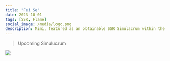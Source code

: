 ```yaml
---
title: "Fei Se"
date: 2023-10-01
tags: [SSR, Flame]
social_image: /media/logo.png
description: Mimi, featured as an obtainable SSR Simulacrum within the simulacrum system.
---
```


>Upcoming Simulucrum 

![](https://i.postimg.cc/d3KSqMPK/Simulacrum-Fei-Se-Awaken.webp)
